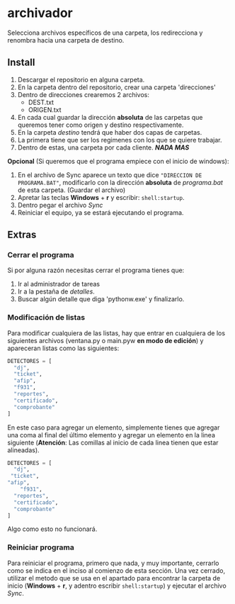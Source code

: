 # archivador

Selecciona archivos específicos de una carpeta, los redirecciona y renombra hacia una carpeta de destino.

## Install

  1. Descargar el repositorio en alguna carpeta.
  2. En la carpeta dentro del repositorio, crear una carpeta 'direcciones'
  3. Dentro de direcciones crearemos 2 archivos:
     - DEST.txt
     - ORIGEN.txt
  4. En cada cual guardar la dirección **absoluta** de las carpetas que queremos tener como origen y destino respectivamente.
  5. En la carpeta _destino_ tendrá que haber dos capas de carpetas.
  6. La primera tiene que ser los regimenes con los que se quiere trabajar.
  7. Dentro de estas, una carpeta por cada cliente. ***NADA MAS***
  
  **Opcional** (Si queremos que el programa empiece con el inicio de windows):
  
  1. En el archivo de Sync aparece un texto que dice `"DIRECCION DE PROGRAMA.BAT"`, modificarlo con la
    dirección **absoluta** de *programa.bat* de esta carpeta. (Guardar el archivo)
  2. Apretar las teclas **Windows** + **r** y escribir: `shell:startup`.
  3. Dentro pegar el archivo *Sync*
  4. Reiniciar el equipo, ya se estará ejecutando el programa.

## Extras

### Cerrar el programa

  Si por alguna razón necesitas cerrar el programa tienes que:

  1. Ir al administrador de tareas
  2. Ir a la pestaña de *detalles*.
  3. Buscar algún detalle que diga 'pythonw.exe' y finalizarlo.

### Modificación de listas

  Para modificar cualquiera de las listas, hay que entrar en cualquiera de los siguientes archivos (ventana.py o main.pyw **en modo de edición**) y apareceran listas como las siguientes:

  ```python
DETECTORES = [
    "dj",
    "ticket",
    "afip",
    "f931",
    "reportes",
    "certificado",
    "comprobante"
]
  ```

  En este caso para agregar un elemento, simplemente tienes que agregar una coma al final del último elemento y agregar un elemento en la linea siguiente (**Atención**: Las comillas al inicio de cada linea tienen que estar alineadas).

  ```python
DETECTORES = [
    "dj",
   "ticket",
  "afip",
      "f931",
    "reportes",
    "certificado",
    "comprobante"
]
  ```

  Algo como esto no funcionará.

### Reiniciar programa

  Para reiniciar el programa, primero que nada, y muy importante, cerrarlo como se indica en el inciso al comienzo de esta sección.
  Una vez cerrado, utilizar el metodo que se usa en el apartado para encontrar la carpeta de inicio (**Windows** + **r**, y adentro escribir `shell:startup`) y ejecutar el archivo *Sync*.
